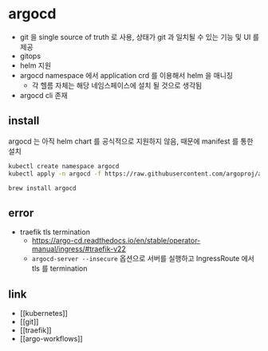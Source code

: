 # argocd

- git 을 single source of truth 로 사용, 상태가 git 과 일치될 수 있는 기능 및 UI 를 제공
- gitops
- helm 지원
- argocd namespace 에서 application crd 를 이용해서 helm 을 매니징
  - 각 헬름 자체는 해당 네임스페이스에 설치 될 것으로 생각됨
- argocd cli 존재

## install
argocd 는 아직 helm chart 를 공식적으로 지원하지 않음, 때문에 manifest 를 통한 설치
```sh
kubectl create namespace argocd
kubectl apply -n argocd -f https://raw.githubusercontent.com/argoproj/argo-cd/stable/manifests/install.yaml

brew install argocd
```

## error
- traefik tls termination
  + https://argo-cd.readthedocs.io/en/stable/operator-manual/ingress/#traefik-v22
  - `argocd-server --insecure` 옵션으로 서버를 실행하고 IngressRoute 에서 tls 를 termination

## link
- [[kubernetes]]
- [[git]]
- [[traefik]]
- [[argo-workflows]]
